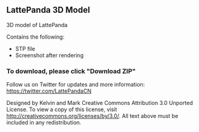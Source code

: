 LattePanda 3D Model
----------------

3D model of LattePanda

Contains the following:
- STP file
- Screenshot after rendering

### To download, please click "Download ZIP"

Follow us on Twitter for updates and more information: https://twitter.com/LattePandaCN

Designed by Kelvin and Mark
Creative Commons Attribution 3.0 Unported License. 
To view a copy of this license, visit http://creativecommons.org/licenses/by/3.0/. All text above must be included in any redistribution.
